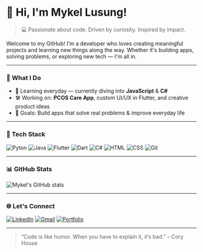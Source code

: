 # 👋 Hi, I'm Mykel Lusung!

> 💻 Passionate about code. Driven by curiosity. Inspired by impact.

Welcome to my GitHub! I'm a developer who loves creating meaningful projects and learning new things along the way. Whether it's building apps, solving problems, or exploring new tech — I'm all in.

---

### 🚀 What I Do
- 🌱 Learning everyday — currently diving into **JavaScript** & **C#**
- 🛠️ Working on: **PCOS Care App**, custom UI/UX in Flutter, and creative product ideas
- 🎯 Goals: Build apps that solve real problems & improve everyday life

---

### 🧰 Tech Stack
![Pyton](https://img.shields.io/badge/Git-F05032?style=flat&logo=git&logoColor=white)
![Java](https://img.shields.io/badge/Git-F05032?style=flat&logo=git&logoColor=white)
![Flutter](https://img.shields.io/badge/Flutter-02569B?style=flat&logo=flutter&logoColor=white)
![Dart](https://img.shields.io/badge/Dart-0175C2?style=flat&logo=dart&logoColor=white)
![C#](https://img.shields.io/badge/C%23-239120?style=flat&logo=c-sharp&logoColor=white)
![HTML](https://img.shields.io/badge/HTML5-E34F26?style=flat&logo=html5&logoColor=white)
![CSS](https://img.shields.io/badge/CSS3-1572B6?style=flat&logo=css3&logoColor=white)
![Git](https://img.shields.io/badge/Git-F05032?style=flat&logo=git&logoColor=white)

---

### 📊 GitHub Stats

![Mykel's GitHub stats](https://github-readme-stats.vercel.app/api?username=your-username&show_icons=true&theme=tokyonight)

---

### 🌐 Let's Connect
[![LinkedIn](https://img.shields.io/badge/LinkedIn-0A66C2?style=flat&logo=linkedin&logoColor=white)](https://www.linkedin.com/)
[![Gmail](https://img.shields.io/badge/Gmail-D14836?style=flat&logo=gmail&logoColor=white)](mailto:youremail@gmail.com)
[![Portfolio](https://img.shields.io/badge/Portfolio-000?style=flat&logo=vercel&logoColor=white)](https://your-portfolio-link.com)

---

> “Code is like humor. When you have to explain it, it’s bad.” – Cory House

